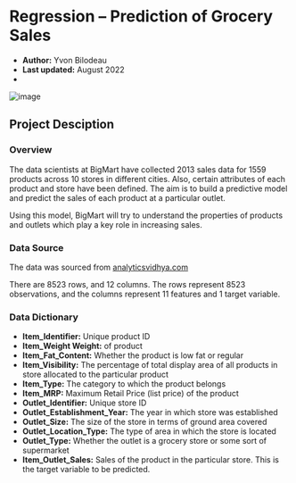 # Regression – Prediction of Grocery Sales
- **Author:** Yvon Bilodeau
- **Last updated:** August 2022
- 
![image](https://github.com/YBilodeau/Regression-Prediction-of-Grocery-Sales/blob/703c4210d50e9f2e81cd4ccdf3ccdca936cb35c1/Images/Grocery_Produce.jpg)
## **Project Desciption**
### **Overview**
The data scientists at BigMart have collected 2013 sales data for 1559 products across 10 stores in different cities. Also, certain attributes of each product and store have been defined. The aim is to build a predictive model and predict the sales of each product at a particular outlet.

Using this model, BigMart will try to understand the properties of products and outlets which play a key role in increasing sales.

### **Data Source**
The data was sourced from [analyticsvidhya.com](https://datahack.analyticsvidhya.com/contest/practice-problem-big-mart-sales-iii/)

There are 8523 rows, and 12 columns.
The rows represent 8523 observations, and the columns represent 11 features and 1 target variable.

### **Data Dictionary**
- **Item_Identifier:** Unique product ID
- **Item_Weight Weight:** of product
- **Item_Fat_Content:** Whether the product is low fat or regular
- **Item_Visibility:** The percentage of total display area of all products in store allocated to the particular product
- **Item_Type:** The category to which the product belongs
- **Item_MRP:** Maximum Retail Price (list price) of the product
- **Outlet_Identifier:** Unique store ID
- **Outlet_Establishment_Year:** The year in which store was established
- **Outlet_Size:** The size of the store in terms of ground area covered
- **Outlet_Location_Type:** The type of area in which the store is located
- **Outlet_Type:** Whether the outlet is a grocery store or some sort of supermarket
- **Item_Outlet_Sales:** Sales of the product in the particular store. This is the target variable to be predicted.
